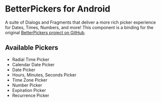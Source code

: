 BetterPickers for Android
=========================

A suite of Dialogs and Fragments that deliver a more rich picker experience for Dates, Times, Numbers, and more!  This component is a binding for the original [BetterPickers project on GitHub](https://github.com/derekbrameyer/android-betterpickers).

Available Pickers
-----------------

 - Radial Time Picker
 - Calendar Date Picker 
 - Date Picker
 - Hours, Minutes, Seconds Picker
 - Time Zone Picker
 - Number Picker
 - Expiration Picker
 - Recurrence Picker

